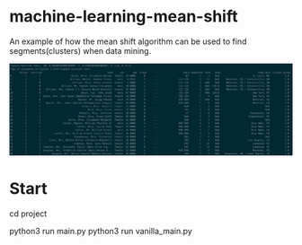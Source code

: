 # machine-learning-mean-shift
An example of how the mean shift algorithm can be used to find segments(clusters) when data mining.
<p align="center">
  <img src="/screenshots/main.png" width="700" title="Linear regression">
</p>

# Start
cd project

python3 run main.py
python3 run vanilla_main.py
